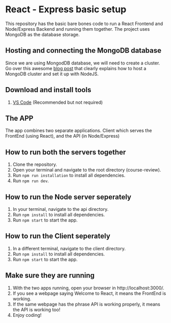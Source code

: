 # React - Express basic setup
This repository has the basic bare bones code to run a React Frontend and Node/Express Backend and running them together. The project uses MongoDB as the database storage.

## Hosting and connecting the MongoDB database
Since we are using MongodDB database, we will need to create a cluster. Go over this awesome [blog post](https://www.mongodb.com/blog/post/quick-start-nodejs-mongodb--how-to-get-connected-to-your-database) that clearly explains how to host a MongoDB cluster and set it up with NodeJS.

## Download and install tools
1. [VS Code](https://code.visualstudio.com/) (Recommended but not required)

## The APP
The app combines two separate applications. Client which serves the FrontEnd (using React), and the API (in Node/Express)

## How to run both the servers together
1. Clone the repository.
2. Open your terminal and navigate to the root directory (course-review).
3. Run `npm run installation` to install all dependencies.
4. Run `npm run dev`.

## How to run the Node server seperately
1. In your terminal, navigate to the api directory.
2. Run `npm install` to install all dependencies.
3. Run `npm start` to start the app.

## How to run the Client seperately
1. In a different terminal, navigate to the client directory.
2. Run `npm install` to install all dependencies.
3. Run `npm start` to start the app.

## Make sure they are running
1. With the two apps running, open your browser in http://localhost:3000/.
2. If you see a webpage saying Welcome to React, it means the FrontEnd is working.
3. If the same webpage has the phrase API is working properly, it means the API is working too!
4. Enjoy coding!
